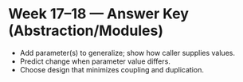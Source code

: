 # Week 17–18 — Answer Key (Abstraction/Modules)

- Add parameter(s) to generalize; show how caller supplies values.
- Predict change when parameter value differs.
- Choose design that minimizes coupling and duplication.
